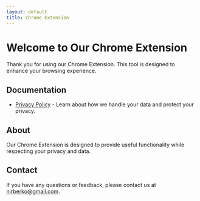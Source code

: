 ```yaml
---
layout: default
title: Chrome Extension
---
```


# Welcome to Our Chrome Extension

Thank you for using our Chrome Extension. This tool is designed to enhance your browsing experience.

## Documentation

- [Privacy Policy](/privacy/) - Learn about how we handle your data and protect your privacy.

## About

Our Chrome Extension is designed to provide useful functionality while respecting your privacy and data.

## Contact

If you have any questions or feedback, please contact us at nirberko@gmail.com.